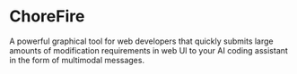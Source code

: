 # ChoreFire

A powerful graphical tool for web developers that quickly submits large amounts of modification requirements in web UI to your AI coding assistant in the form of multimodal messages.